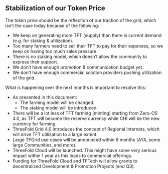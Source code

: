 ## Stabilization of our Token Price

The token price should be the reflection of our traction of the grid, which isn’t the case today because of the following:

* We keep on generating more TFT (supply) than there is current demand (e.g. for staking & utilization).
* Too many farmers need to sell their TFT to pay for their expenses, so we keep on having too much sales pressure.
* There is no staking model, which doesn’t allow the community to express their support.
* We don’t have enough promotion & communication budget yet.
* We don’t have enough commercial solution providers pushing utilization of the grid.

What is happening over the next months is important to resolve this:

* As presented in this document:
  * The farming model will be changed.
  * The staking model will be introduced.
* There will be a lot less of TFT farming (minting) starting from Zero-OS 4.0, as TFT will become the reserve currency while CHI will be the new currency for farming.
* ThreeFold Grid 4.0 introduces the concept of Regional Internets, which will drive TFT utilization to a large extent.
* Large TFGrid use cases will be announced within 6 months (AYA, some large Communities, and more).
* ThreeFold Cloud will be launched. This might have some very serious impact within 1 year as this leads to commercial offerings.
* Funding for ThreeFold Cloud and TFTech will allow grants to decentralized Development & Promotion Projects (end Q3).